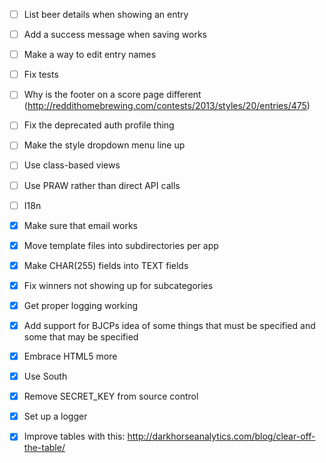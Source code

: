 - [ ] List beer details when showing an entry
- [ ] Add a success message when saving works
- [ ] Make a way to edit entry names
- [ ] Fix tests
- [ ] Why is the footer on a score page different (http://reddithomebrewing.com/contests/2013/styles/20/entries/475)
- [ ] Fix the deprecated auth profile thing
- [ ] Make the style dropdown menu line up
- [ ] Use class-based views
- [ ] Use PRAW rather than direct API calls
- [ ] I18n

- [X] Make sure that email works
- [X] Move template files into subdirectories per app
- [X] Make CHAR(255) fields into TEXT fields
- [X] Fix winners not showing up for subcategories
- [X] Get proper logging working
- [X] Add support for BJCPs idea of some things that must be specified and some that may be specified
- [X] Embrace HTML5 more
- [X] Use South
- [X] Remove SECRET_KEY from source control
- [X] Set up a logger
- [X] Improve tables with this: http://darkhorseanalytics.com/blog/clear-off-the-table/
